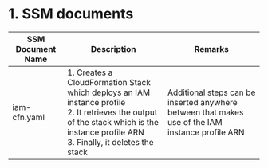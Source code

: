 # 1. SSM documents

| SSM Document Name | Description                                                  | Remarks                                                      |
| ----------------- | ------------------------------------------------------------ | ------------------------------------------------------------ |
| iam-cfn.yaml      | 1. Creates a CloudFormation Stack which deploys an IAM instance profile<br />2. It retrieves the output of the stack which is the instance profile ARN<br />3. Finally, it deletes the stack | Additional steps can be inserted anywhere between that makes use of the IAM instance profile ARN |


